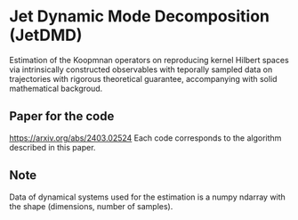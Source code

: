 # Jet Dynamic Mode Decomposition (JetDMD)

Estimation of the Koopmnan operators on reproducing kernel Hilbert spaces via intrinsically constructed observables with teporally sampled data on trajectories with rigorous theoretical guarantee, accompanying with solid mathematical backgroud.

## Paper for the code
https://arxiv.org/abs/2403.02524
Each code corresponds to the algorithm described in this paper.

## Note
Data of dynamical systems used for the estimation is a numpy ndarray with the shape (dimensions, number of samples).

